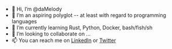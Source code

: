 - 👋 Hi, I’m @daMelody
- 👀 I’m an aspiring polyglot -- at least with regard to programming languages
- 🌱 I’m currently learning Rust, Python, Docker, bash/fish/sh
- 💞️ I’m looking to collaborate on ...
- 📫 You can reach me on [LinkedIn](https://www.linkedin.com/in/daniel-melody-4325a1ba/) or [Twitter](https://twitter.com/dw_melody)

<!---
daMelody/daMelody is a ✨ special ✨ repository because its `README.md` (this file) appears on your GitHub profile.
You can click the Preview link to take a look at your changes.
--->
